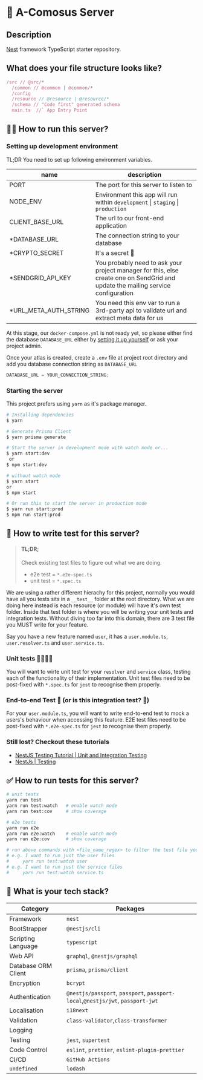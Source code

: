 # 🍍 A-Comosus Server

## Description

[Nest](https://github.com/nestjs/nest) framework TypeScript starter repository.

## What does your file structure looks like?

```js
/src // @src/*
  /common // @common | @common/*
  /config
  /resource // @resource | @resource/*
  /schema // "Code first" generated schema
  main.ts  //` App Entry Point
```

## 🏃‍♂️ How to run this server?

### Setting up development environment

TL;DR You need to set up following environment variables.

| name                   | description                                                                                                                      |
| ---------------------- | -------------------------------------------------------------------------------------------------------------------------------- |
| PORT                   | The port for this server to listen to                                                                                            |
| NODE_ENV               | Environment this app will run within `development` \| `staging` \| `production`                                                  |
| CLIENT_BASE_URL        | The url to our front-end application                                                                                             |
| \*DATABASE_URL         | The connection string to your database                                                                                           |
| \*CRYPTO_SECRET        | It's a secret 🤫                                                                                                                 |
| \*SENDGRID_API_KEY    | You probably need to ask your project manager for this, else create one on SendGrid and update the mailing service configuration |
| \*URL_META_AUTH_STRING | You need this env var to run a 3rd-party api to validate url and extract meta data for us                                        |

At this stage, our `docker-compose.yml` is not ready yet, so please either find the database `DATABASE_URL` either by [setting it up yourself](https://www.mongodb.com/docs/atlas/getting-started/) or ask your project admin.

Once your atlas is created, create a `.env` file at project root directory and add you database connection string as `DATABASE_URL`

```js
DATABASE_URL = YOUR_CONNECTION_STRING;
```

### Starting the server

This project prefers using `yarn` as it's package manager.

```bash
# Installing dependencies
$ yarn

# Generate Prisma Client
$ yarn prisma generate

# Start the server in development mode with watch mode or...
$ yarn start:dev
 or
$ npm start:dev

# without watch mode
$ yarn start
or
$ npm start

# Or run this to start the server in production mode
$ yarn run start:prod
$ npm run start:prod
```

## 🧪 How to write test for this server?

> #### TL;DR;
>
> Check existing test files to figure out what we are doing.
>
> - e2e test = `*.e2e-spec.ts`
> - unit test = `*.spec.ts`

We are using a rather different hierachy for this project, normally you would have all you tests sits in a `__test__` folder at the root directory. What we are doing here instead is each resource (or module) will have it's own test folder. Inside that test folder is where you will be writing your unit tests and integration tests. Without diving too far into this domain, there are 3 test file you MUST write for your feature.

Say you have a new feature named `user`, it has a `user.module.ts`, `user.resolver.ts` and `user.service.ts`.

### Unit tests 🍞🥩🥬🧀

You will want to wirte unit test for your `resolver` and `service` class, testing each of the functionality of their implementation. Unit test files need to be post-fixed with `*.spec.ts` for `jest` to recognise them properly.

### End-to-end Test 🍔 (or is this integration test? 🤔)

For your `user.module.ts`, you will want to write end-to-end test to mock a users's behaviour when accessing this feature. E2E test files need to be post-fixed with `*.e2e-spec.ts` for `jest` to recognise them properly.

### Still lost? Checkout these tutorials

- [NestJS Testing Tutorial | Unit and Integration Testing](https://www.youtube.com/watch?v=dXOfOgFFKuY)
- [NestJs | Testing](https://docs.nestjs.com/fundamentals/testing)

## ✅ How to run tests for this server?

```bash
# unit tests
yarn run test
yarn run test:watch   # enable watch mode
yarn run test:cov     # show coverage

# e2e tests
yarn run e2e
yarn run e2e:watch    # enable watch mode
yarn run e2e:cov      # show coverage

# run above commands with <file_name_regex> to filter the test file you want to run.
# e.g. I want to run just the user files
#     yarn run test:watch user
# e.g. I want to run just the service files
#     yarn run test:watch service.ts
```

## 🥞 What is your tech stack?

| Category            | Packages                                                                       |
| ------------------- | ------------------------------------------------------------------------------ |
| Framework           | `nest`                                                                         |
| BootStrapper        | `@nestjs/cli`                                                                  |
| Scripting Language  | `typescript`                                                                   |
| Web API             | `graphql`, `@nestjs/graphql`                                                   |
| Database ORM Client | `prisma`, `prisma/client`                                                      |
| Encryption          | `bcrypt`                                                                       |
| Authentication      | `@nestjs/passport`, `passport`, `passport-local`,`@nestjs/jwt`, `passport-jwt` |
| Localisation        | `i18next`                                                                      |
| Validation          | `class-validator`,`class-transformer`                                          |
| Logging             |                                                                                |
| Testing             | `jest`, `supertest`                                                            |
| Code Control        | `eslint`, `prettier`, `eslint-plugin-prettier`                                 |
| CI/CD               | `GitHub Actions`                                                               |
| `undefined`         | `lodash`                                                                       |
